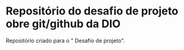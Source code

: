 # Repositório do desafio de projeto obre git/github da DIO
Repositório criado para o " Desafio de projeto".
